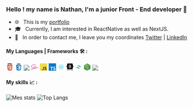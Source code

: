 ###  Hello ! my name is Nathan, I'm a junior Front - End developer 👋 

- 🌐 &nbsp; This is my [portfolio](https://nathan-pinard.com/)
- 🎓 &nbsp; Currently, I am interested in ReactNative as well as NextJS.
- 📩 &nbsp; In order to contact me, I leave you my coordinates [Twitter](https://twitter.com/Kawwws_) | [LinkedIn](https://www.linkedin.com/in/nathan-pinard-5627651b8/)

#### My Languages | Frameworks 🛠 :

<code><img height="20" src="https://raw.githubusercontent.com/github/explore/80688e429a7d4ef2fca1e82350fe8e3517d3494d/topics/html/html.png"></code>
<code><img height="20" src="https://raw.githubusercontent.com/github/explore/80688e429a7d4ef2fca1e82350fe8e3517d3494d/topics/css/css.png"></code>
<code><img height="20" src="https://www.vectorlogo.zone/logos/git-scm/git-scm-icon.svg"></code>
<code><img height="20" src="https://raw.githubusercontent.com/github/explore/80688e429a7d4ef2fca1e82350fe8e3517d3494d/topics/sass/sass.png"></code>
<code><img height="20" src="https://raw.githubusercontent.com/github/explore/80688e429a7d4ef2fca1e82350fe8e3517d3494d/topics/javascript/javascript.png"></code>
<code><img height="20" src="https://raw.githubusercontent.com/github/explore/80688e429a7d4ef2fca1e82350fe8e3517d3494d/topics/typescript/typescript.png"></code>
<code><img height="20" src="https://raw.githubusercontent.com/github/explore/80688e429a7d4ef2fca1e82350fe8e3517d3494d/topics/react/react.png"></code>
<code><img height="20" src="https://raw.githubusercontent.com/devicons/devicon/master/icons/bootstrap/bootstrap-plain-wordmark.svg"></code>
<code><img height="20" src="https://raw.githubusercontent.com/github/explore/80688e429a7d4ef2fca1e82350fe8e3517d3494d/topics/tailwind/tailwind.png"></code>
<code><img height="20" src="https://raw.githubusercontent.com/github/explore/80688e429a7d4ef2fca1e82350fe8e3517d3494d/topics/nodejs/nodejs.png"></code>
<code><img height="20" src="https://cdn.worldvectorlogo.com/logos/nextjs-2.svg"></code>








#### My skills 📈 :



![Mes stats](https://github-readme-stats.vercel.app/api?username=YOUGBOY95&show_icons=true&theme=dracula) 
![Top Langs](https://github-readme-stats.vercel.app/api/top-langs/?username=YOUGBOY95&layout=donut&theme=dracula)








